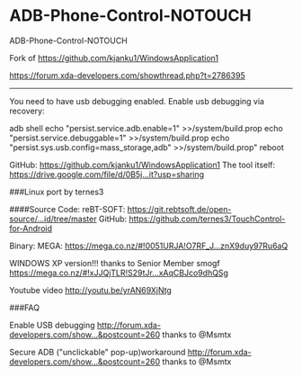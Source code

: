 # ADB-Phone-Control-NOTOUCH

ADB-Phone-Control-NOTOUCH

Fork of  https://github.com/kjanku1/WindowsApplication1


https://forum.xda-developers.com/showthread.php?t=2786395

--------
You need to have usb debugging enabled.
Enable usb debugging via recovery: 

adb shell
echo "persist.service.adb.enable=1" >>/system/build.prop
echo "persist.service.debuggable=1" >>/system/build.prop
echo "persist.sys.usb.config=mass_storage,adb" >>/system/build.prop"
reboot

GitHub: https://github.com/kjanku1/WindowsApplication1
The tool itself: https://drive.google.com/file/d/0B5j...it?usp=sharing

###Linux port by ternes3

####Source Code:
reBT-SOFT: https://git.rebtsoft.de/open-source/...id/tree/master
GitHub: https://github.com/ternes3/TouchControl-for-Android

Binary:
MEGA: https://mega.co.nz/#!0051URJA!O7RF_J...znX9duy97Ru6aQ

WINDOWS XP version!!! thanks to Senior Member smogf
https://mega.co.nz/#!xJJQjTLR!S29tJr...xAqCBJco9dhQSg

Youtube video
http://youtu.be/yrAN69XjNtg

###FAQ

Enable USB debugging
http://forum.xda-developers.com/show...&postcount=260 thanks to @Msmtx

Secure ADB ("unclickable" pop-up)workaround
http://forum.xda-developers.com/show...&postcount=260 thanks to @Msmtx

